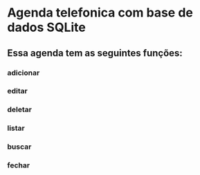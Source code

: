 # Agenda telefonica com base de dados SQLite
##
##
##
## Essa agenda tem as seguintes funções: 
### adicionar 
### editar
### deletar
### listar
### buscar
### fechar
